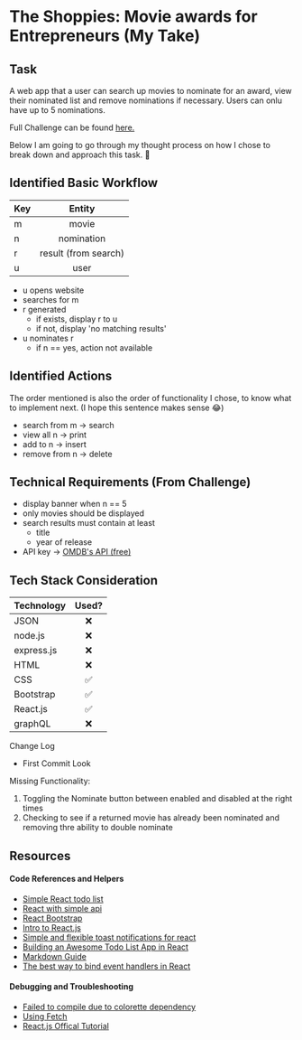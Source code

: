 # The Shoppies: Movie awards for Entrepreneurs (My Take)

Task
-
A web app that a user can search up movies to nominate for an award, view their nominated list and remove nominations if necessary. Users can onlu have up to 5 nominations.

Full Challenge can be found [here.](https://docs.google.com/document/d/1AZO0BZwn1Aogj4f3PDNe1mhq8pKsXZxtrG--EIbP_-w/preview?pru=AAABdHlQRnE*WQl0v68vsF_nPbygOim7ww#heading=h.31w9woubunro)

Below I am going to go through my thought process on how I chose to break down and approach this task. 🙂


Identified Basic Workflow
-

| Key        | Entity        |
| ---------- |:-------------:|
| m   | movie |
| n   | nomination |
| r   | result (from search)|
| u   | user |

- u opens website
- searches for m
- r generated
  - if exists, display r to u
  - if not, display 'no matching results'
- u nominates r
  - if n == yes, action not available

Identified Actions
-
The order mentioned is also the order of functionality I chose, to know what to implement next. (I hope this sentence makes sense 😂)
- search from m -> search
- view all n -> print
- add to n -> insert
- remove from n -> delete

Technical Requirements (From Challenge)
- 
- display banner when n == 5
- only movies should be displayed
- search results must contain at least
  - title
  - year of release
- API key -> [OMDB's API (free)](http://www.omdbapi.com/)

Tech Stack Consideration
-
| Technology       | Used?        |
| ---------- |:-------------:|
| JSON | ❌ |
| node.js | ❌ |
| express.js | ❌ |
| HTML | ❌ |
| CSS | ✅ |
| Bootstrap | ✅ |
| React.js | ✅ |
| graphQL | ❌ |

Change Log
- First Commit Look


Missing Functionality:
1. Toggling the Nominate button between enabled and disabled at the right times
2. Checking to see if a returned movie has already been nominated and removing thre ability to double nominate


Resources
-
#### Code References and Helpers
- [Simple React todo list](https://medium.com/@aghh1504/1-simple-react-todo-list-52186b62976b)
- [React with simple api](https://medium.com/@aghh1504/3-react-with-simple-api-7e32248aeea5)
- [React Bootstrap](https://react-bootstrap.netlify.app/components/)
- [Intro to React.js](https://medium.com/the-codelog/intro-to-react-js-a37696fd99af)
- [Simple and flexible toast notifications for react](https://reactjsexample.com/simple-and-flexible-toast-notifications-for-react/)
- [Building an Awesome Todo List App in React](https://www.kirupa.com/react/simple_todo_app_react.htm)
- [Markdown Guide](https://github.com/adam-p/markdown-here/wiki/Markdown-Cheatsheet#headers)
- [The best way to bind event handlers in React](https://www.freecodecamp.org/news/the-best-way-to-bind-event-handlers-in-react-282db2cf1530/)

#### Debugging and Troubleshooting

- [Failed to compile due to colorette dependency](https://github.com/facebook/create-react-app/issues/9273)
- [Using Fetch](https://developer.mozilla.org/en-US/docs/Web/API/Fetch_API/Using_Fetch)
- [React.js Offical Tutorial](https://reactjs.org/tutorial/tutorial.html)
